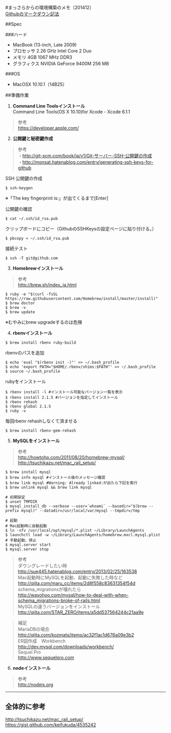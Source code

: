 
#まっさらからの環境構築のメモ（201412）  
[Githubのマークダウン記法](http://codechord.com/2012/01/readme-markdown/ "") 


##Spec

###ハード
*	MacBook (13-inch, Late 2009)
*	プロセッサ 2.26 GHz Intel Core 2 Duo
*	メモリ 4GB 1067 MHz DDR3
*	グラフィクス NVIDIA GeForce 9400M 256 MB

###OS
*	MacOSX 10.10.1（14B25）


##準備作業

1. **Command Line Toolsインストール**  
Command Line Tools(OS X 10.10)for Xcode - Xcode 6.1.1   
> 参考  
https://developer.apple.com/  

2. **公開鍵と秘密鍵作成**  
> 参考  
・http://git-scm.com/book/ja/v1/Git-サーバー-SSH-公開鍵の作成  
・http://monsat.hatenablog.com/entry/generating-ssh-keys-for-github  

SSH 公開鍵の作成  
```
$ ssh-keygen
```
※「The key fingerprint is:」が出てくるまで[Enter]  

公開鍵の確認  
```
$ cat ~/.ssh/id_rsa.pub
```

クリップボードにコピー（GithubのSSHKeysの設定ページに貼り付ける。）  
```
$ pbcopy < ~/.ssh/id_rsa.pub
```

接続テスト  
```
$ ssh -T git@github.com
```

3. **Homebrewインストール**  

> 参考  
http://brew.sh/index_ja.html  

```
$ ruby -e "$(curl -fsSL https://raw.githubusercontent.com/Homebrew/install/master/install)"
$ brew doctor
$ brew -v
$ brew update
```

※むやみにbrew upgradeするのは危険  

4. **rbenvインストール**  

```
$ brew install rbenv ruby-build
```

rbenvのパスを追加  
```
$ echo 'eval "$(rbenv init -)"' >> ~/.bash_profile
$ echo 'export PATH="$HOME/.rbenv/shims:$PATH"' >> ~/.bash_profile
$ source ~/.bash_profile
```

rubyをインストール  
```
$ rbenv install -l #インストール可能なバージョン一覧を表示
$ rbenv install 2.1.5 #バージョンを指定してインストール
$ rbenv rehash
$ rbenv global 2.1.5
$ ruby -v
```

毎回rbenv rehashしなくて済ませる  
```
$ brew install rbenv-gem-rehash
```

5. **MySQLをインストール**  

> 参考  
http://howtohp.com/2011/08/20/homebrew-mysql/  
http://tsuchikazu.net/mac_rail_setup/  

```
$ brew install mysql
$ brew info mysql #インストール後のメッセージ確認
$ brew link mysql #Warning: Already linked:が出たら下記を実行
$ brew unlink mysql && brew link mysql

# 初期設定
$ unset TMPDIR
$ mysql_install_db --verbose --user=`whoami` --basedir="$(brew --prefix mysql)" --datadir=/usr/local/var/mysql --tmpdir=/tmp

# 起動
# Mac起動時に自動起動
$ ln -sfv /usr/local/opt/mysql/*.plist ~/Library/LaunchAgents
$ launchctl load -w ~/Library/LaunchAgents/homebrew.mxcl.mysql.plist
# 手動起動、停止
$ mysql.server start
$ mysql.server stop
```

> 参考  
ダウングレードしたい時  
http://sue445.hatenablog.com/entry/2013/02/25/163538  
Mac起動時にMySQLを起動、起動に失敗した時など  
http://qiita.com/maru_cc/items/2d8f558c83631354f54d  
schema_migrationsが壊れたら  
http://wayohoo.com/mysql/how-to-deal-with-when-schema_migrations-broke-of-rails.html  
MySQLの違うバージョンをインストール  
http://qiita.com/STAR_ZERO/items/a5dd537564244c21aa9e

> 補足  
MariaDBの場合  
http://qiita.com/kozmats/items/ac32f1ac1d676a09e3b2  
ER図作成　Workbench  
http://dev.mysql.com/downloads/workbench/  
Sequel Pro  
http://www.sequelpro.com  

6. **nodeインストール**  

> 参考  
http://nodejs.org


- - -
## 全体的に参考  
http://tsuchikazu.net/mac_rail_setup/  
https://gist.github.com/keifukuda/4535242  

